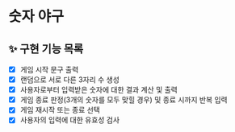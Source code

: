# 숫자 야구

## ✨ 구현 기능 목록

- [x] 게임 시작 문구 출력
- [x] 랜덤으로 서로 다른 3자리 수 생성
- [x] 사용자로부터 입력받은 숫자에 대한 결과 계산 및 출력
- [x] 게임 종료 판정(3개의 숫자를 모두 맞힐 경우) 및 종료 시까지 반복 입력
- [x] 게임 재시작 또는 종료 선택
- [x] 사용자의 입력에 대한 유효성 검사
